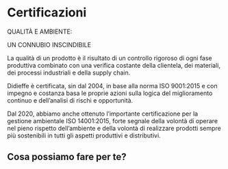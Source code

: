 # Certificazioni

QUALITÀ E AMBIENTE: 

UN CONNUBIO
INSCINDIBILE		
		
La qualità di un prodotto è il risultato di un controllo rigoroso di ogni fase produttiva combinato con una verifica costante della clientela, dei materiali, dei processi industriali e della supply chain.

Didieffe è certificata, sin dal 2004, in base alla norma ISO 9001:2015 e con impegno e costanza basa le proprie azioni sulla logica del miglioramento continuo e dell’analisi di rischi e opportunità.

Dal 2020, abbiamo anche ottenuto l’importante certificazione per la gestione ambientale ISO 14001:2015, forte segnale della volontà di operare nel pieno rispetto dell’ambiente e della volontà di realizzare prodotti sempre più sostenibili in tutti gli aspetti produttivi e distributivi.

## Cosa possiamo fare per te?